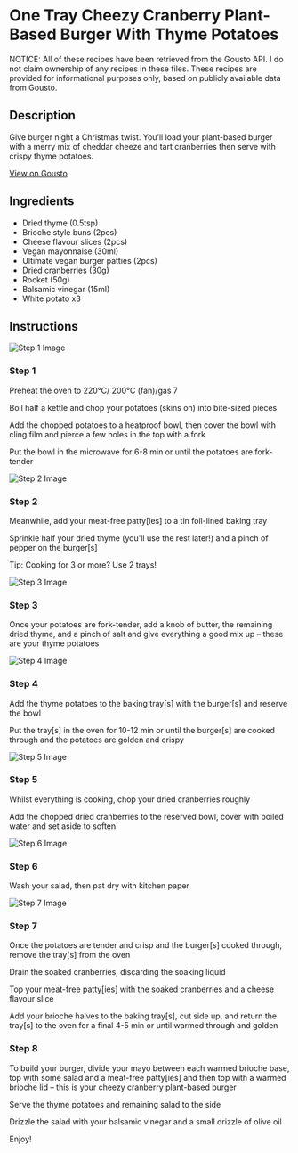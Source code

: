 # One Tray Cheezy Cranberry Plant-Based Burger With Thyme Potatoes

NOTICE: All of these recipes have been retrieved from the Gousto API. I do not claim ownership of any recipes in these files. These recipes are provided for informational purposes only, based on publicly available data from Gousto.

## Description

Give burger night a Christmas twist. You’ll load your plant-based burger with a merry mix of cheddar cheeze and tart cranberries then serve with crispy thyme potatoes. 


[View on Gousto](https://www.gousto.co.uk/recipes/cookbook/one-tray-cheezy-cranberry-plant-based-burger-with-thyme-potatoes)

## Ingredients

- Dried thyme (0.5tsp)
- Brioche style buns (2pcs)
- Cheese flavour slices (2pcs)
- Vegan mayonnaise (30ml)
- Ultimate vegan burger patties (2pcs)
- Dried cranberries (30g)
- Rocket (50g)
- Balsamic vinegar (15ml)
- White potato x3

## Instructions

![Step 1 Image](https://production-media.gousto.co.uk/cms/recipe-step-image/Step-1-1728635036165-x200.jpg)

### Step 1

Preheat the oven to 220°C/ 200°C (fan)/gas 7

Boil half a kettle and chop your potatoes (skins on) into bite-sized pieces

Add the chopped potatoes to a heatproof bowl, then cover the bowl with cling film and pierce a few holes in the top with a fork

Put the bowl in the microwave for 6-8 min or until the potatoes are fork-tender

![Step 2 Image](https://production-media.gousto.co.uk/cms/recipe-step-image/Step-2-1728635039036-x200.jpg)

### Step 2

Meanwhile, add your meat-free patty[ies] to a tin foil-lined baking tray

Sprinkle half your dried thyme (you'll use the rest later!) and a pinch of pepper on the burger[s]

Tip: Cooking for 3 or more? Use 2 trays!

![Step 3 Image](https://production-media.gousto.co.uk/cms/recipe-step-image/Step-3-1728635043287-x200.jpg)

### Step 3

Once your potatoes are fork-tender, add a knob of butter, the remaining dried thyme, and a pinch of salt and give everything a good mix up – these are your thyme potatoes

![Step 4 Image](https://production-media.gousto.co.uk/cms/recipe-step-image/Step-4-1728635047218-x200.jpg)

### Step 4

Add the thyme potatoes to the baking tray[s] with the burger[s] and reserve the bowl

Put the tray[s] in the oven for 10-12 min or until the burger[s] are cooked through and the potatoes are golden and crispy

![Step 5 Image](https://production-media.gousto.co.uk/cms/recipe-step-image/Step-5-1728635051166-x200.jpg)

### Step 5

Whilst everything is cooking, chop your dried cranberries roughly

Add the chopped dried cranberries to the reserved bowl, cover with boiled water and set aside to soften

![Step 6 Image](https://production-media.gousto.co.uk/cms/recipe-step-image/Rocket-kitchen-paper-1730978692281-x200.jpg)

### Step 6

Wash your salad, then pat dry with kitchen paper

![Step 7 Image](https://production-media.gousto.co.uk/cms/recipe-step-image/Step-7-1728635059124-x200.jpg)

### Step 7

Once the potatoes are tender and crisp and the burger[s] cooked through, remove the tray[s] from the oven

Drain the soaked cranberries, discarding the soaking liquid

Top your meat-free patty[ies] with the soaked cranberries and a cheese flavour slice

Add your brioche halves to the baking tray[s], cut side up, and return the tray[s] to the oven for a final 4-5 min or until warmed through and golden

### Step 8

To build your burger, divide your mayo between each warmed brioche base, top with some salad and a meat-free patty[ies] and then top with a warmed brioche lid – this is your cheezy cranberry plant-based burger

Serve the thyme potatoes and remaining salad to the side

Drizzle the salad with your balsamic vinegar and a small drizzle of olive oil

Enjoy!

